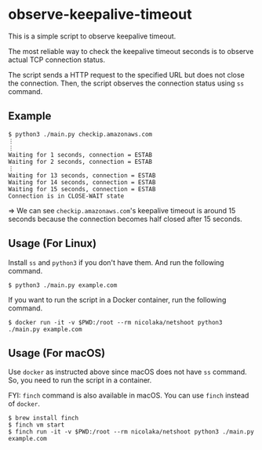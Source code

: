 # observe-keepalive-timeout

This is a simple script to observe keepalive timeout.

The most reliable way to check the keepalive timeout seconds is to observe actual TCP connection status.

The script sends a HTTP request to the specified URL but does not close the connection. Then, the script observes the connection status using `ss` command.

## Example

```
$ python3 ./main.py checkip.amazonaws.com
⋮
⋮
Waiting for 1 seconds, connection = ESTAB
Waiting for 2 seconds, connection = ESTAB
⋮
Waiting for 13 seconds, connection = ESTAB
Waiting for 14 seconds, connection = ESTAB
Waiting for 15 seconds, connection = ESTAB
Connection is in CLOSE-WAIT state
```
=> We can see `checkip.amazonaws.com`'s keepalive timeout is around 15 seconds because the connection becomes half closed after 15 seconds.

## Usage (For Linux)

Install `ss` and `python3` if you don't have them.
And run the following command.

```
$ python3 ./main.py example.com
```

If you want to run the script in a Docker container, run the following command.

```
$ docker run -it -v $PWD:/root --rm nicolaka/netshoot python3 ./main.py example.com
```

## Usage (For macOS)

Use `docker` as instructed above since macOS does not have `ss` command. So, you need to run the script in a container.

FYI: `finch` command is also available in macOS. You can use `finch` instead of `docker`.

```
$ brew install finch
$ finch vm start
$ finch run -it -v $PWD:/root --rm nicolaka/netshoot python3 ./main.py example.com
```

